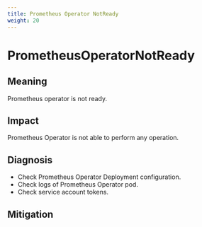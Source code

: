 ```yaml
---
title: Prometheus Operator NotReady
weight: 20
---
```


# PrometheusOperatorNotReady

## Meaning

Prometheus operator is not ready.

## Impact

Prometheus Operator is not able to perform any operation.

## Diagnosis

- Check Prometheus Operator Deployment configuration.
- Check logs of Prometheus Operator pod.
- Check service account tokens.

## Mitigation
